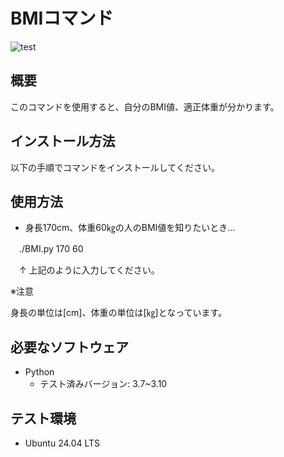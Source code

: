 # BMIコマンド
![test](https://github.com/yuuya1086/robosys2024/actions/workflows/test.yml/badge.svg)

## 概要

このコマンドを使用すると、自分のBMI値、適正体重が分かります。

## インストール方法

以下の手順でコマンドをインストールしてください。

## 使用方法

- 身長170cm、体重60㎏の人のBMI値を知りたいとき…

　./BMI.py 170 60

　↑ 上記のように入力してください。

※注意

身長の単位は[cm]、体重の単位は[㎏]となっています。

## 必要なソフトウェア
- Python
  - テスト済みバージョン: 3.7~3.10

## テスト環境
- Ubuntu 24.04 LTS
